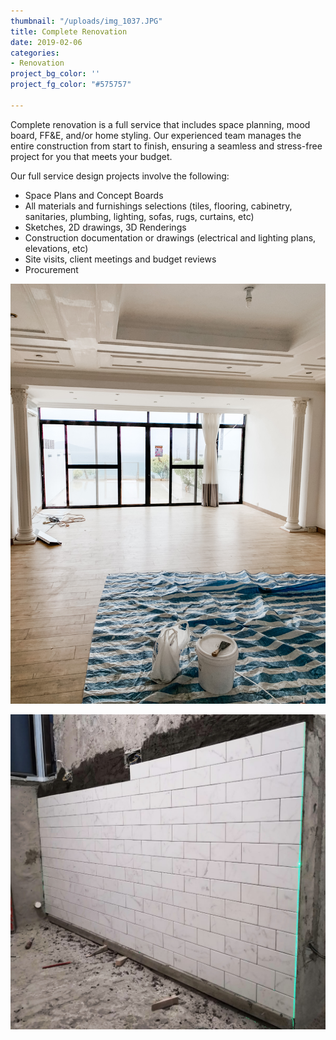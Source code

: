 ```yaml
---
thumbnail: "/uploads/img_1037.JPG"
title: Complete Renovation
date: 2019-02-06
categories:
- Renovation
project_bg_color: ''
project_fg_color: "#575757"

---
```

Complete renovation is a full service that includes space planning, mood board, FF&E, and/or home styling. Our experienced team manages the entire construction from start to finish, ensuring a seamless and stress-free project for you that meets your budget.

Our full service design projects involve the following:

* Space Plans and Concept Boards
* All materials and furnishings selections (tiles, flooring, cabinetry, sanitaries, plumbing, lighting, sofas, rugs, curtains, etc)
* Sketches, 2D drawings, 3D Renderings
* Construction documentation or drawings (electrical and lighting plans, elevations, etc)
* Site visits, client meetings and budget reviews
* Procurement 

![](/uploads/img_2227.JPG)

![](/uploads/ce9d9080-db93-4fea-b3e2-f1e5359936ec.JPG)